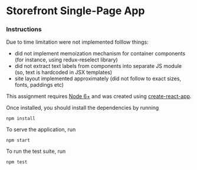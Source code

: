 # Storefront Single-Page App

### Instructions
Due to time limitation were not implemented folllow things:
* did not implement memoization mechanism for container components (for instance, using redux-reselect library)
* did not extract text labels from components into separate JS module (so, text is hardcoded in JSX templates)
* site layout implemented approximately (did not follow to exact sizes, fonts, paddings etc)

This assignment requires [Node 6+](https://nodejs.org/en/) and was created using
[create-react-app](https://github.com/facebook/create-react-app).

Once installed, you should install the dependencies by running
```
npm install
```

To serve the application, run
```
npm start
```

To run the test suite, run
```
npm test
```
